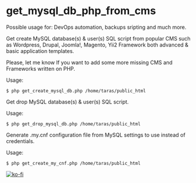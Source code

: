 # get_mysql_db_php_from_cms

Possible usage for: DevOps automation, backups sripting and much more.

Get create MySQL database(s) & user(s) SQL script from popular CMS such as Wordpress, Drupal, Joomla!, Magento, Yii2 Framework both advanced & basic application templates.

Please, let me know If you want to add some more missing CMS and Frameworks written on PHP.

Usage:
```
$ php get_create_mysql_db.php /home/taras/public_html
```

Get drop MySQL database(s) & user(s) SQL script.

Usage:
```
$ php get_drop_mysql_db.php /home/taras/public_html
```

Generate .my.cnf configuration file from MySQL settings to use instead of credentials.

Usage:
```
$ php get_create_my_cnf.php /home/taras/public_html
```


[![ko-fi](https://ko-fi.com/img/githubbutton_sm.svg)](https://ko-fi.com/L3L5LJ3TB)
